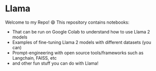 # Llama
Welcome to my Repo! :smile: This repository contains notebooks:
* That can be run on Google Colab to understand how to use Llama 2 models
* Examples of fine-tuning Llama 2 models with different datasets (you can)
* Prompt-engineering with open source tools/frameworks such as Langchain, FAISS, etc
* and other fun stuff you can do with Llama!
